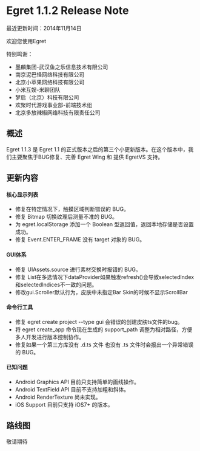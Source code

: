 Egret 1.1.2 Release Note
===============================


最近更新时间：2014年11月14日


欢迎您使用Egret

特别鸣谢：

* 墨麟集团-武汉鱼之乐信息技术有限公司
* 南京泥巴怪网络科技有限公司
* 北京小苹果网络科技有限公司
* 小米互娱-米聊团队
* 梦启（北京）科技有限公司
* 欢聚时代游戏事业部-前端技术组
* 北京多放辣椒网络科技有限责任公司

## 概述

Egret 1.1.3 是 Egret 1.1 的正式版本之后的第三个小更新版本。在这个版本中，我们主要聚焦于BUG修复、完善 Egret Wing 和 提供 EgretVS 支持。

## 更新内容


#### 核心显示列表

* 修复在特定情况下，触摸区域判断错误的 BUG。
* 修复 Bitmap 切换纹理后测量不准的 BUG。
* 为 egret.localStorage 添加一个 Boolean 型返回值，返回本地存储是否设置成功。
* 修复 Event.ENTER_FRAME 没有 target 对象的 BUG。


#### GUI体系

* 修复 UIAssets.source 进行素材交换时报错的 BUG。
* 修复 List在多选情况下dataProvider如果触发refresh()会导致selectedIndex和selectedIndices不一致的问题。
* 修改gui.Scroller默认行为，皮肤中未指定Bar Skin的时候不显示ScrollBar


#### 命令行工具

* 修复 egret create project --type gui 会错误的创建皮肤ts文件的bug。
* 将 egret create_app 命令现在生成的 support_path 调整为相对路径，方便多人开发进行版本控制协作。
* 修复如果一个第三方库没有 .d.ts 文件 也没有 .ts 文件时会报出一个异常错误的 BUG。


#### 已知问题

* Android Graphics API 目前只支持简单的画线操作。
* Android TextField API 目前不支持加粗和斜体。
* Android RenderTexture 尚未实现。
* iOS Support 目前只支持 iOS7+ 的版本。



## 路线图

敬请期待